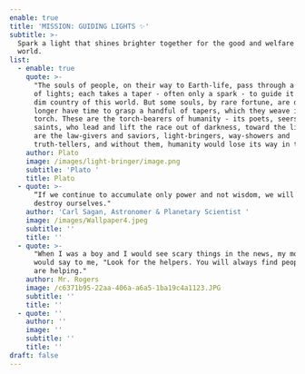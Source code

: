 ```yaml
---
enable: true
title: 'MISSION: GUIDING LIGHTS ✨'
subtitle: >-
  Spark a light that shines brighter together for the good and welfare of the
  world.
list:
  - enable: true
    quote: >-
      "The souls of people, on their way to Earth-life, pass through a room full
      of lights; each takes a taper - often only a spark - to guide it in the
      dim country of this world. But some souls, by rare fortune, are detained
      longer have time to grasp a handful of tapers, which they weave into a
      torch. These are the torch-bearers of humanity - its poets, seers and
      saints, who lead and lift the race out of darkness, toward the light. They
      are the law-givers and saviors, light-bringers, way-showers and
      truth-tellers, and without them, humanity would lose its way in the dark."
    author: Plato
    image: /images/light-bringer/image.png
    subtitle: 'Plato '
    title: Plato
  - quote: >-
      “If we continue to accumulate only power and not wisdom, we will surely
      destroy ourselves."
    author: 'Carl Sagan, Astronomer & Planetary Scientist '
    image: /images/Wallpaper4.jpeg
    subtitle: ''
    title: ''
  - quote: >-
      "When I was a boy and I would see scary things in the news, my mother
      would say to me, "Look for the helpers. You will always find people who
      are helping."
    author: Mr. Rogers
    image: /c6371b95-22aa-406a-a6a5-1ba19c4a1123.JPG
    subtitle: ''
    title: ''
  - quote: ''
    author: ''
    image: ''
    subtitle: ''
    title: ''
draft: false
---
```

